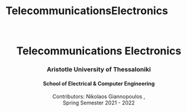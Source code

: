 # TelecommunicationsElectronics
<br />
<div align="center">
  <h1 align="center"> Telecommunications Electronics </h1>
  <h3 align="center">Aristotle University of Thessaloniki</h3>
  <h4 align="center">School of Electrical & Computer Engineering</h4>
  <p align="center">
    Contributors: Nikolaos Giannopoulos , 
    <br />
    Spring Semester 2021 - 2022
    <br />
    <br />
  </p>
</div>
<br />

